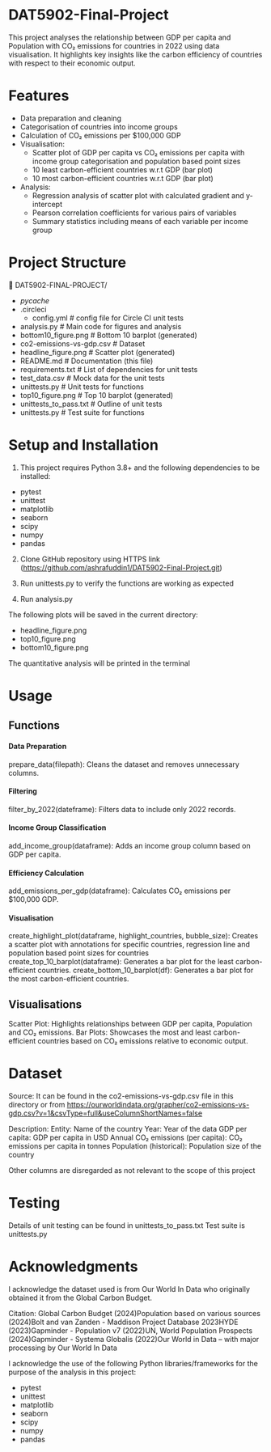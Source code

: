 # DAT5902-Final-Project

This project analyses the relationship between GDP per capita and Population with CO₂ emissions for countries in 2022 using data visualisation. It highlights key insights like the carbon efficiency of countries with respect to their economic output.

# Features
- Data preparation and cleaning
- Categorisation of countries into income groups
- Calculation of CO₂ emissions per $100,000 GDP
- Visualisation:
  - Scatter plot of GDP per capita vs CO₂ emissions per capita with income group categorisation and population based point sizes
  - 10 least carbon-efficient countries w.r.t GDP (bar plot)
  - 10 most carbon-efficient countries w.r.t GDP (bar plot)
- Analysis:
  - Regression analysis of scatter plot with calculated gradient and y-intercept
  - Pearson correlation coefficients for various pairs of variables
  - Summary statistics including means of each variable per income group

# Project Structure 
📂 DAT5902-FINAL-PROJECT/ 
- _pycache_ 
- .circleci 
   - config.yml # config file for Circle CI unit tests
- analysis.py # Main code for figures and analysis 
- bottom10_figure.png # Bottom 10 barplot (generated)
- co2-emissions-vs-gdp.csv # Dataset 
- headline_figure.png # Scatter plot (generated)
- README.md # Documentation (this file)
- requirements.txt # List of dependencies for unit tests
- test_data.csv # Mock data for the unit tests
- unittests.py # Unit tests for functions 
- top10_figure.png # Top 10 barplot (generated)  
- unittests_to_pass.txt # Outline of unit tests
- unittests.py # Test suite for functions

# Setup and Installation

1. This project requires Python 3.8+ and the following dependencies to be installed:

  - pytest
  - unittest
  - matplotlib
  - seaborn
  - scipy
  - numpy
  - pandas

2. Clone GitHub repository using HTTPS link (https://github.com/ashrafuddin1/DAT5902-Final-Project.git)

3. Run unittests.py to verify the functions are working as expected

4. Run analysis.py

The following plots will be saved in the current directory:

- headline_figure.png
- top10_figure.png
- bottom10_figure.png

The quantitative analysis will be printed in the terminal

# Usage

## Functions
#### Data Preparation
prepare_data(filepath): Cleans the dataset and removes unnecessary columns.

#### Filtering
filter_by_2022(dateframe): Filters data to include only 2022 records.

#### Income Group Classification
add_income_group(dataframe): Adds an income group column based on GDP per capita.

#### Efficiency Calculation
add_emissions_per_gdp(dataframe): Calculates CO₂ emissions per $100,000 GDP.

#### Visualisation
create_highlight_plot(dataframe, highlight_countries, bubble_size): Creates a scatter plot with annotations for specific countries, regression line and population based point sizes for countries
create_top_10_barplot(dataframe): Generates a bar plot for the least carbon-efficient countries.
create_bottom_10_barplot(df): Generates a bar plot for the most carbon-efficient countries.

## Visualisations
Scatter Plot: Highlights relationships between GDP per capita, Population and CO₂ emissions.
Bar Plots: Showcases the most and least carbon-efficient countries based on CO₂ emissions relative to economic output.


# Dataset 

Source: It can be found in the co2-emissions-vs-gdp.csv file in this directory or from https://ourworldindata.org/grapher/co2-emissions-vs-gdp.csv?v=1&csvType=full&useColumnShortNames=false

Description:
Entity: Name of the country
Year: Year of the data
GDP per capita: GDP per capita in USD
Annual CO₂ emissions (per capita): CO₂ emissions per capita in tonnes
Population (historical): Population size of the country

Other columns are disregarded as not relevant to the scope of this project

# Testing

Details of unit testing can be found in unittests_to_pass.txt
Test suite is unittests.py

# Acknowledgments

I acknowledge the dataset used is from Our World In Data who originally obtained it from the Global Carbon Budget. 

Citation: Global Carbon Budget (2024)Population based on various sources (2024)Bolt and van Zanden - Maddison Project Database 2023HYDE (2023)Gapminder - Population v7 (2022)UN, World Population Prospects (2024)Gapminder - Systema Globalis (2022)Our World in Data – with major processing by Our World In Data

I acknowledge the use of the following Python libraries/frameworks for the purpose of the analysis in this project:

  - pytest
  - unittest
  - matplotlib
  - seaborn
  - scipy
  - numpy
  - pandas